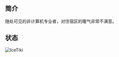## 简介

随处可见的非计算机专业者，对住宿区的暖气非常不满意。

## 状态

<img align="center" src="https://github-readme-stats.vercel.app/api?username=IceTiki&show_icons=true" alt="IceTiki" />
